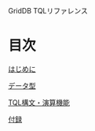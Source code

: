 GridDB TQLリファレンス

# 目次

[はじめに](introduction.md)

[データ型](type.md)

[TQL構文・演算機能](tql-syntax-and-calculation-functions.md)

[付録](annex.md)
